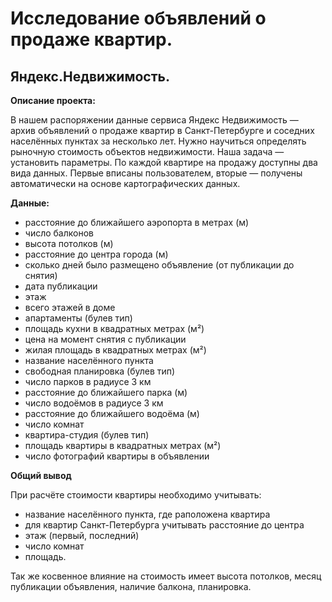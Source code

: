# Исследование объявлений о продаже квартир.
## Яндекс.Недвижимость.

**Описание проекта:**

В нашем распоряжении данные сервиса Яндекс Недвижимость — архив объявлений о продаже квартир в Санкт-Петербурге и соседних населённых пунктах за несколько лет. 
Нужно научиться определять рыночную стоимость объектов недвижимости. Наша задача — установить параметры. 
По каждой квартире на продажу доступны два вида данных. Первые вписаны пользователем, вторые — получены автоматически на основе картографических данных. 

**Данные:**

- расстояние до ближайшего аэропорта в метрах (м)
- число балконов
- высота потолков (м)
- расстояние до центра города (м)
- сколько дней было размещено объявление (от публикации до снятия)
- дата публикации
- этаж
- всего этажей в доме
- апартаменты (булев тип)
- площадь кухни в квадратных метрах (м²)
- цена на момент снятия с публикации
- жилая площадь в квадратных метрах (м²)
- название населённого пункта
- свободная планировка (булев тип)
- число парков в радиусе 3 км
- расстояние до ближайшего парка (м)
- число водоёмов в радиусе 3 км
- расстояние до ближайшего водоёма (м)
- число комнат
- квартира-студия (булев тип)
- площадь квартиры в квадратных метрах (м²)
- число фотографий квартиры в объявлении

**Общий вывод**

При расчёте стоимости квартиры необходимо учитывать:

- название населённого пункта, где раположена квартира
- для квартир Санкт-Петербурга учитывать расстояние до центра
- этаж (первый, последний)
- число комнат
- площадь. 

Так же косвенное влияние на стоимость имеет высота потолков, месяц публикации объявления, наличие балкона, планировка.
